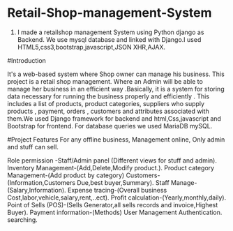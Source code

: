 
# Retail-Shop-management-System
1. I made a retailshop management System using Python django as Backend. We use mysql database and linked with Django.I  used HTML5,css3,bootstrap,javascript,JSON
XHR,AJAX.





#Introduction

It's a web-based system where Shop owner can manage his business.
This project is a retail shop management. Where an Admin will be able to manage her
business in an efficient way .Basically, it is a system for storing data necessary for running the
business properly and efficiently . This includes a list of products, product categories, suppliers
who supply products , payment, orders , customers and attributes associated with them.We used
Django framework for backend and html,Css,javascript and Bootstrap for frontend. For database queries
we used MariaDB mySQL.




#Project Features
For any offline business, Management online, Only admin and stuff can sell.

Role permission -Staff/Admin panel (Different views for stuff and admin).
Inventory Management-(Add,Delete,Modify product.).
Product category Management-(Add product by category)
Customers-(Information,Customers Due,best buyer,Summary).
Staff Manage-(Salary,Information).
Expense tracing-(Overall business Cost,labor,vehicle,salary,rent,..ect).
Profit calculation-(Yearly,monthly,daily).
Point of Sells (POS)-(Sells Generator,all sells records and invoice,Highest Buyer).
Payment information-(Methods)
User Management
Authentication.
searching.


